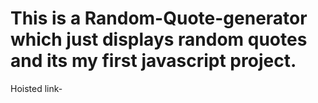 # This is a Random-Quote-generator which just displays random quotes and its my first javascript project.
Hoisted link- 
